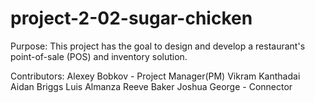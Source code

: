 # project-2-02-sugar-chicken

Purpose:
This project has the goal to design and develop a restaurant's point-of-sale (POS) and inventory solution. 

Contributors:
Alexey Bobkov - Project Manager(PM)
Vikram Kanthadai
Aidan Briggs
Luis Almanza
Reeve Baker
Joshua George - Connector

